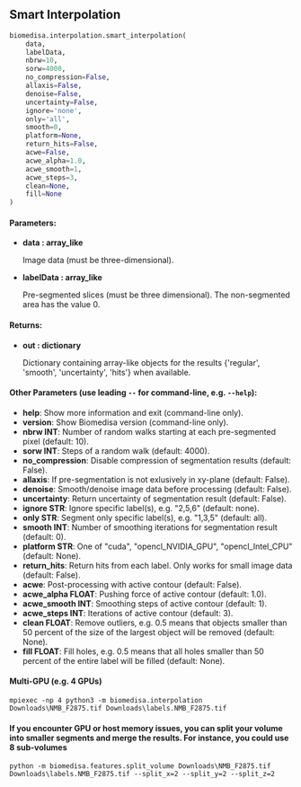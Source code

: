## Smart Interpolation
```python
biomedisa.interpolation.smart_interpolation(
    data,
    labelData,
    nbrw=10,
    sorw=4000,
    no_compression=False,
    allaxis=False,
    denoise=False,
    uncertainty=False,
    ignore='none',
    only='all',
    smooth=0,
    platform=None,
    return_hits=False,
    acwe=False,
    acwe_alpha=1.0,
    acwe_smooth=1,
    acwe_steps=3,
    clean=None,
    fill=None
)
```
#### Parameters:
+ **data : array_like**

    Image data (must be three-dimensional).

+ **labelData : array_like**

    Pre-segmented slices (must be three dimensional). The non-segmented area has the value 0.

#### Returns:
+ **out : dictionary**

    Dictionary containing array-like objects for the results {'regular', 'smooth', 'uncertainty', 'hits'} when available.

#### Other Parameters (use leading `--` for command-line, e.g. `--help`):

+ **help**: Show more information and exit (command-line only).
+ **version**: Show Biomedisa version (command-line only).
+ **nbrw INT**: Number of random walks starting at each pre-segmented pixel (default: 10).
+ **sorw INT**: Steps of a random walk (default: 4000).
+ **no_compression**: Disable compression of segmentation results (default: False).
+ **allaxis**: If pre-segmentation is not exlusively in xy-plane (default: False).
+ **denoise**: Smooth/denoise image data before processing (default: False).
+ **uncertainty**: Return uncertainty of segmentation result (default: False).
+ **ignore STR**: Ignore specific label(s), e.g. "2,5,6" (default: none).
+ **only STR**: Segment only specific label(s), e.g. "1,3,5" (default: all).
+ **smooth INT**: Number of smoothing iterations for segmentation result (default: 0).
+ **platform STR**: One of "cuda", "opencl_NVIDIA_GPU", "opencl_Intel_CPU" (default: None).
+ **return_hits**: Return hits from each label. Only works for small image data (default: False).
+ **acwe**: Post-processing with active contour (default: False).
+ **acwe_alpha FLOAT**: Pushing force of active contour (default: 1.0).
+ **acwe_smooth INT**: Smoothing steps of active contour (default: 1).
+ **acwe_steps INT**: Iterations of active contour (default: 3).
+ **clean FLOAT**: Remove outliers, e.g. 0.5 means that objects smaller than 50 percent of the size of the largest object will be removed (default: None).
+ **fill FLOAT**: Fill holes, e.g. 0.5 means that all holes smaller than 50 percent of the entire label will be filled (default: None).

#### Multi-GPU (e.g. 4 GPUs)
```
mpiexec -np 4 python3 -m biomedisa.interpolation Downloads\NMB_F2875.tif Downloads\labels.NMB_F2875.tif
```

#### If you encounter GPU or host memory issues, you can split your volume into smaller segments and merge the results. For instance, you could use 8 sub-volumes
```
python -m biomedisa.features.split_volume Downloads\NMB_F2875.tif Downloads\labels.NMB_F2875.tif --split_x=2 --split_y=2 --split_z=2
```

